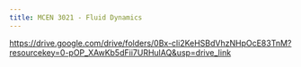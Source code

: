 ```yaml
---
title: MCEN 3021 - Fluid Dynamics
---
```


https://drive.google.com/drive/folders/0Bx-cli2KeHSBdVhzNHpOcE83TnM?resourcekey=0-pOP_XAwKb5dFii7URHulAQ&usp=drive_link